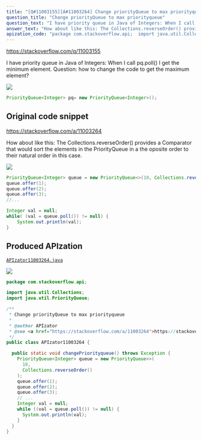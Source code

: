 ```yaml
---
title: "[Q#11003155][A#11003264] Change priorityQueue to max priorityqueue"
question_title: "Change priorityQueue to max priorityqueue"
question_text: "I have priority queue in Java of Integers: When I call pq.poll() I get the minimum element. Question: how to change the code to get the maximum element?"
answer_text: "How about like this: The Collections.reverseOrder() provides a Comparator that would sort the elements in the PriorityQueue in a the oposite order to their natural order in this case."
apization_code: "package com.stackoverflow.api;  import java.util.Collections; import java.util.PriorityQueue;  /**  * Change priorityQueue to max priorityqueue  *  * @author APIzator  * @see <a href=\"https://stackoverflow.com/a/11003264\">https://stackoverflow.com/a/11003264</a>  */ public class APIzator11003264 {    public static void changePriorityqueue() throws Exception {     PriorityQueue<Integer> queue = new PriorityQueue<>(       10,       Collections.reverseOrder()     );     queue.offer(1);     queue.offer(2);     queue.offer(3);     // ...     Integer val = null;     while ((val = queue.poll()) != null) {       System.out.println(val);     }   } }"
---
```


https://stackoverflow.com/q/11003155

I have priority queue in Java of Integers:
When I call pq.poll() I get the minimum element.
Question: how to change the code to get the maximum element?


<div class="code-logo"><img src="/stackoverflow.png" /></div>

```java
PriorityQueue<Integer> pq= new PriorityQueue<Integer>();
```


## Original code snippet

https://stackoverflow.com/a/11003264

How about like this:
The Collections.reverseOrder() provides a Comparator that would sort the elements in the PriorityQueue in a the oposite order to their natural order in this case.

<div class="code-logo"><img src="/stackoverflow.png" /></div>

```java
PriorityQueue<Integer> queue = new PriorityQueue<>(10, Collections.reverseOrder());
queue.offer(1);
queue.offer(2);
queue.offer(3);
//...

Integer val = null;
while( (val = queue.poll()) != null) {
    System.out.println(val);
}
```

## Produced APIzation

[`APIzator11003264.java`](https://github.com/blind-papers/apization-temp-data/raw/main/search/APIzator11003264.java)

<div class="code-logo"><img src="/apizator.png" /></div>

```java
package com.stackoverflow.api;

import java.util.Collections;
import java.util.PriorityQueue;

/**
 * Change priorityQueue to max priorityqueue
 *
 * @author APIzator
 * @see <a href="https://stackoverflow.com/a/11003264">https://stackoverflow.com/a/11003264</a>
 */
public class APIzator11003264 {

  public static void changePriorityqueue() throws Exception {
    PriorityQueue<Integer> queue = new PriorityQueue<>(
      10,
      Collections.reverseOrder()
    );
    queue.offer(1);
    queue.offer(2);
    queue.offer(3);
    // ...
    Integer val = null;
    while ((val = queue.poll()) != null) {
      System.out.println(val);
    }
  }
}

```